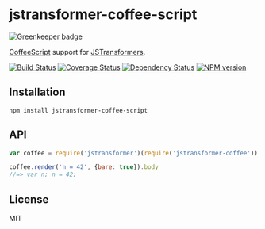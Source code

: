 # jstransformer-coffee-script

[![Greenkeeper badge](https://badges.greenkeeper.io/jstransformers/jstransformer-coffee-script.svg)](https://greenkeeper.io/)

[CoffeeScript](http://coffeescript.org) support for [JSTransformers](http://github.com/jstransformers).

[![Build Status](https://img.shields.io/travis/jstransformers/jstransformer-coffee-script/master.svg)](https://travis-ci.org/jstransformers/jstransformer-coffee-script)
[![Coverage Status](https://img.shields.io/coveralls/jstransformers/jstransformer-coffee-script/master.svg)](https://coveralls.io/r/jstransformers/jstransformer-coffee-script?branch=master)
[![Dependency Status](https://img.shields.io/david/jstransformers/jstransformer-coffee-script/master.svg)](http://david-dm.org/jstransformers/jstransformer-coffee-script)
[![NPM version](https://img.shields.io/npm/v/jstransformer-coffee-script.svg)](https://www.npmjs.org/package/jstransformer-coffee-script)

## Installation

    npm install jstransformer-coffee-script

## API

```js
var coffee = require('jstransformer')(require('jstransformer-coffee'))

coffee.render('n = 42', {bare: true}).body
//=> var n; n = 42;
```

## License

MIT
